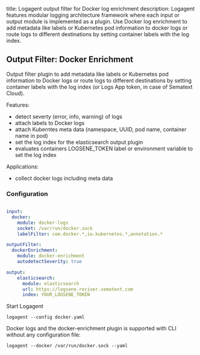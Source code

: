title: Logagent output filter for Docker log enrichment
description: Logagent features modular logging architecture framework where each input or output module is implemented as a plugin. Use Docker log enrichment to add metadata like labels or Kubernetes pod information to docker logs or route logs to different destinations by setting container labels with the log index. 

## Output Filter: Docker Enrichment

Output filter plugin to add metadata like labels or Kubernetes pod information to Docker logs or route logs to different destinations by setting container labels with the log index (or Logs App token, in case of Sematext Cloud). 

Features:

- detect severty (error, info, warning) of logs
- attach labels to Docker logs 
- attach Kuberntes meta data (namespace, UUID, pod name, container name in pod)
- set the log index for the elasticsearch output plugin
- evaluates containers LOGSENE_TOKEN label or environment variable to set the log index

Applications:

- collect docker logs including meta data


### Configuration

```yaml

input:
  docker:
    module: docker-logs
    socket: /var/run/docker.sock
    labelFilter: com.docker.*,io.kubernetes.*,annotation.*

outputFilter: 
  dockerEnrichment:
    module: docker-enrichment 
    autodetectSeverity: true

output:
    elasticsearch:
      module: elasticsearch
      url: https://logsene.reciver.sematext.com
      index: YOUR_LOGSENE_TOKEN

```

Start Logagent

```
logagent --config docker.yaml
```

Docker logs and the docker-enrichment plugin is supported with CLI without any configuration file: 
```
logagent --docker /var/run/docker.sock --yaml
```
